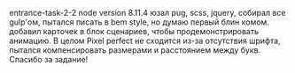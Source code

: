 entrance-task-2-2
    node version 8.11.4
    юзал pug, scss, jquery, собирал все gulp'ом, пытался писать в bem style, но думаю первый блин комом.
    добавил карточек в блок сценариев, чтобы продемонстрировать анимацию.
    В целом Pixel perfect не сходится из-за отсутствия шрифта, пытался компенсировать размерами и расстоянием между букв.
    Спасибо за задание!

